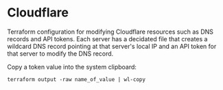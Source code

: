 # Cloudflare

Terraform configuration for modifying Cloudflare resources such as DNS records and API tokens.
Each server has a decidated file that creates a wildcard DNS record pointing at that server's local IP and an API token for that server to modify the DNS record.

Copy a token value into the system clipboard:

```
terraform output -raw name_of_value | wl-copy
```

